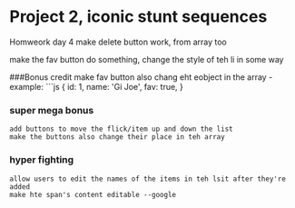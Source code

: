 # Project 2, iconic stunt sequences

Homweork day 4 make delete button work, from array too

make the fav button do something, change the style of teh li in some way

###Bonus credit
    make fav button also chang eht eobject in the array - example: 
    ```js
    {
        id: 1,
        name: 'Gi Joe',
        fav: true,
    }

### super mega bonus
    add buttons to move the flick/item up and down the list 
    make the buttons also change their place in teh array


### hyper fighting
    allow users to edit the names of the items in teh lsit after they're added 
    make hte span's content editable --google
    